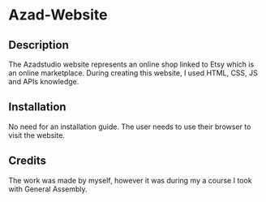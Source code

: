 # Azad-Website

## Description

The Azadstudio website represents an online shop linked to Etsy which is an online marketplace. During creating this website, I used HTML, CSS, JS and APIs knowledge.

## Installation

No need for an installation guide. The user needs to use their browser to visit the website.

## Credits

The work was made by myself, however it was during my a course I took with General Assembly.




